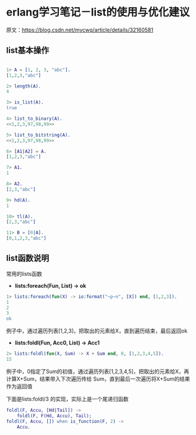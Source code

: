 erlang学习笔记－list的使用与优化建议
===

原文：https://blog.csdn.net/mycwq/article/details/32160581

list基本操作
---

``` erlang

1> A = [1, 2, 3, "abc"].
[1,2,3,"abc"]

2> length(A).
4

3> is_list(A).
true

4> list_to_binary(A).
<<1,2,3,97,98,99>>

5> list_to_bitstring(A).
<<1,2,3,97,98,99>>

6> [A1|A2] = A.
[1,2,3,"abc"]

7> A1.
1

8> A2.
[2,3,"abc"]

9> hd(A).
1

10> tl(A).
[2,3,"abc"]

11> B = [0|A].
[0,1,2,3,"abc"]
```

list函数说明
---

常用的lists函数

* **lists:foreach(Fun, List) -> ok**

``` erlang
1> lists:foreach(fun(X) -> io:format("~p~n", [X]) end, [1,2,3]).
1
2
3
ok
```

例子中，通过遍历列表[1,2,3]，把取出的元素给X，直到遍历结束，最后返回ok

* **lists:foldl(Fun, Acc0, List) -> Acc1**

``` erlang
2> lists:foldl(fun(X, Sum) -> X + Sum end, 0, [1,2,3,4,5]).
15
```

例子中，0指定了Sum的初值，通过遍历列表[1,2,3,4,5]，把取出的元素给X，再计算X+Sum，结果带入下次遍历传给 Sum，直到最后一次遍历将X+Sum的结果作为返回值

下面是lists:foldl/3 的实现，实际上是一个尾递归函数

``` erlang
foldl(F, Accu, [Hd|Tail]) ->
    foldl(F, F(Hd, Accu), Tail);
foldl(F, Accu, []) when is_function(F, 2) ->
    Accu.
```